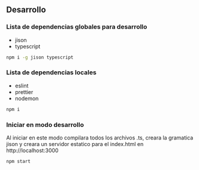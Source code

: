## Desarrollo

### Lista de dependencias globales para desarrollo

- jison
- typescript

```bash
npm i -g jison typescript
```

### Lista de dependencias locales

- eslint
- prettier
- nodemon

```bash
npm i
```

### Iniciar en modo desarrollo

Al iniciar en este modo compilara todos los archivos .ts, creara la gramatica jison y creara un servidor estatico para el index.html en http://localhost:3000

```bash
npm start
```
